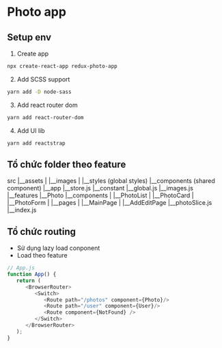# Photo app

## Setup env

1. Create app

```sh
npx create-react-app redux-photo-app
```

2. Add SCSS support

```sh
yarn add -D node-sass
```

3. Add react router dom

```sh
yarn add react-router-dom
```

4. Add UI lib

```sh
yarn add reactstrap
```

## Tổ chức folder theo feature

src
|__assets
|  |__images
|  |__styles (global styles)
|__components (shared component)
|__app
   |__store.js
|__constant
   |__global.js
   |__images.js
|__features
   |__Photo
      |__components
      |  |__PhotoList
      |  |__PhotoCard
      |  |__PhotoForm
      |
      |__pages
      |  |__MainPage
      |  |__AddEditPage
      |__photoSlice.js
      |__index.js

## Tổ chức routing

- Sử dụng lazy load conponent
- Load theo feature

```js
// App.js
function App() {
   return (
      <BrowserRouter>
         <Switch>
            <Route path="/photos" component={Photo}/>
            <Route path="/user" component={User}/>
            <Route component={NotFound} />
         </Switch>
      </BrowserRouter>
   );
}
```